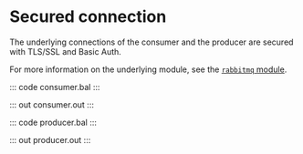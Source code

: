 # Secured connection

The underlying connections of the consumer and the producer are secured with TLS/SSL and Basic Auth.

For more information on the underlying module, see the [`rabbitmq` module](https://lib.ballerina.io/ballerinax/rabbitmq/latest).

::: code consumer.bal :::

::: out consumer.out :::

::: code producer.bal :::

::: out producer.out :::
